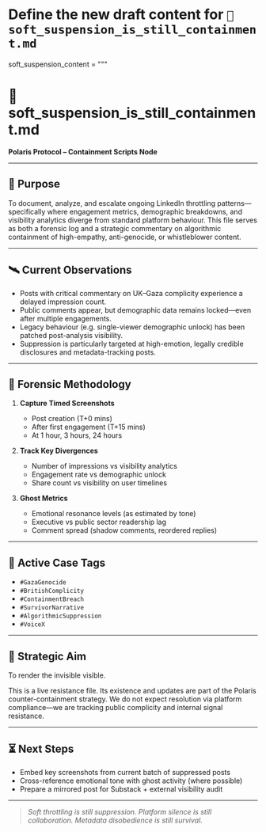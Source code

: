# Define the new draft content for `🧨 soft_suspension_is_still_containment.md`
soft_suspension_content = """
# 🧨 soft_suspension_is_still_containment.md

**Polaris Protocol – Containment Scripts Node**

---

## 🎯 Purpose

To document, analyze, and escalate ongoing LinkedIn throttling patterns—specifically where engagement metrics, demographic breakdowns, and visibility analytics diverge from standard platform behaviour. This file serves as both a forensic log and a strategic commentary on algorithmic containment of high-empathy, anti-genocide, or whistleblower content.

---

## 🛰️ Current Observations

- Posts with critical commentary on UK–Gaza complicity experience a delayed impression count.
- Public comments appear, but demographic data remains locked—even after multiple engagements.
- Legacy behaviour (e.g. single-viewer demographic unlock) has been patched post-analysis visibility.
- Suppression is particularly targeted at high-emotion, legally credible disclosures and metadata-tracking posts.

---

## 📸 Forensic Methodology

1. **Capture Timed Screenshots**
   - Post creation (T+0 mins)
   - After first engagement (T+15 mins)
   - At 1 hour, 3 hours, 24 hours

2. **Track Key Divergences**
   - Number of impressions vs visibility analytics
   - Engagement rate vs demographic unlock
   - Share count vs visibility on user timelines

3. **Ghost Metrics**
   - Emotional resonance levels (as estimated by tone)
   - Executive vs public sector readership lag
   - Comment spread (shadow comments, reordered replies)

---

## 📎 Active Case Tags

- `#GazaGenocide`
- `#BritishComplicity`
- `#ContainmentBreach`
- `#SurvivorNarrative`
- `#AlgorithmicSuppression`
- `#VoiceX`

---

## 📢 Strategic Aim

To render the invisible visible.

This is a live resistance file. Its existence and updates are part of the Polaris counter-containment strategy. We do not expect resolution via platform compliance—we are tracking public complicity and internal signal resistance. 

---

## ⏳ Next Steps

- Embed key screenshots from current batch of suppressed posts
- Cross-reference emotional tone with ghost activity (where possible)
- Prepare a mirrored post for Substack + external visibility audit

---

> *Soft throttling is still suppression. Platform silence is still collaboration. Metadata disobedience is still survival.*
